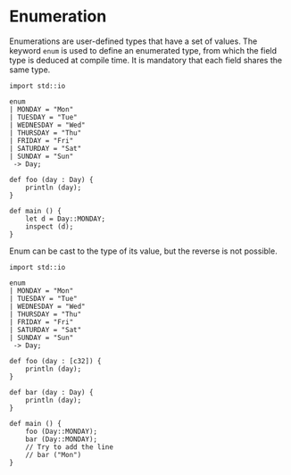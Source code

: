 # Enumeration

Enumerations are user-defined types that have a set of values. The
keyword `enum` is used to define an enumerated type, from which the
field type is deduced at compile time. It is mandatory that each field
shares the same type.

```ymir
import std::io

enum
| MONDAY = "Mon"
| TUESDAY = "Tue"
| WEDNESDAY = "Wed"
| THURSDAY = "Thu"
| FRIDAY = "Fri"
| SATURDAY = "Sat"
| SUNDAY = "Sun"
 -> Day;

def foo (day : Day) {
	println (day);
}

def main () {
	let d = Day::MONDAY;
	inspect (d);
}
```

Enum can be cast to the type of its value, but the reverse is not
possible.

```ymir
import std::io

enum
| MONDAY = "Mon"
| TUESDAY = "Tue"
| WEDNESDAY = "Wed"
| THURSDAY = "Thu"
| FRIDAY = "Fri"
| SATURDAY = "Sat"
| SUNDAY = "Sun"
 -> Day;

def foo (day : [c32]) {
	println (day);
}

def bar (day : Day) {
	println (day);
}

def main () {
	foo (Day::MONDAY);
	bar (Day::MONDAY);
	// Try to add the line 
	// bar ("Mon")
}
```
